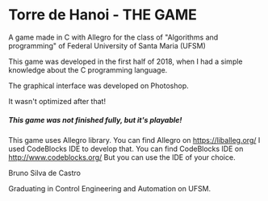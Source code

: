 # Torre de Hanoi - THE GAME ###

A game made in C with Allegro  for the class of "Algorithms and programming" of Federal University of Santa Maria (UFSM)

This game was developed in the first half of 2018, when I had a simple knowledge about the C programming language.

The graphical interface was developed on Photoshop.

It wasn't optimized after that!

##### This game was not finished fully, but it's playable!

This game uses Allegro library. You can find Allegro on https://liballeg.org/
I used CodeBlocks IDE to develop that. You can find CodeBlocks IDE on http://www.codeblocks.org/
But you can use the IDE of your choice.


Bruno Silva de Castro

Graduating in Control Engineering and Automation on UFSM.
